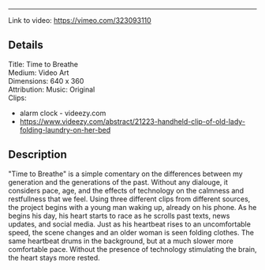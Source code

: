 -----

Link to video: https://vimeo.com/323093110

## Details

Title: Time to Breathe <br>
Medium: Video Art<br>
Dimensions: 640 x 360 <br>
Attribution: Music: Original<br>
Clips:
* alarm clock  - videezy.com <br>
* https://www.videezy.com/abstract/21223-handheld-clip-of-old-lady-folding-laundry-on-her-bed<br>
## Description

"Time to Breathe" is a simple comentary on the differences between my generation and the generations of the past. Without any dialouge, it considers pace, age, and the effects of technology on the calmness and restfullness that we feel. Using three different clips from different sources, the project begins with a young man waking up, already on his phone. As he begins his day, his heart starts to race as he scrolls past texts, news updates, and social media. Just as his heartbeat rises to an uncomfortable speed, the scene changes and an older woman is seen folding clothes. The same heartbeat drums in the background, but at a much slower more comfortable pace. Without the presence of technology stimulating the brain, the heart stays more rested.<br>
